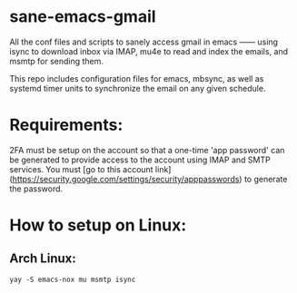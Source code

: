 # sane-emacs-gmail

All the conf files and scripts to sanely access gmail in emacs —— using isync to download inbox via IMAP, mu4e to read and index the emails, and msmtp for sending them.

This repo includes configuration files for emacs, mbsync, as well as systemd timer units to synchronize the email on any given schedule. 

# Requirements: 

2FA must be setup on the account so that a one-time 'app password' can be generated to provide access to the account using IMAP and SMTP services. You must [go to this account link]  (https://security.google.com/settings/security/apppasswords) to generate the password. 


# How to setup on Linux:

## Arch Linux:
```
yay -S emacs-nox mu msmtp isync
```
